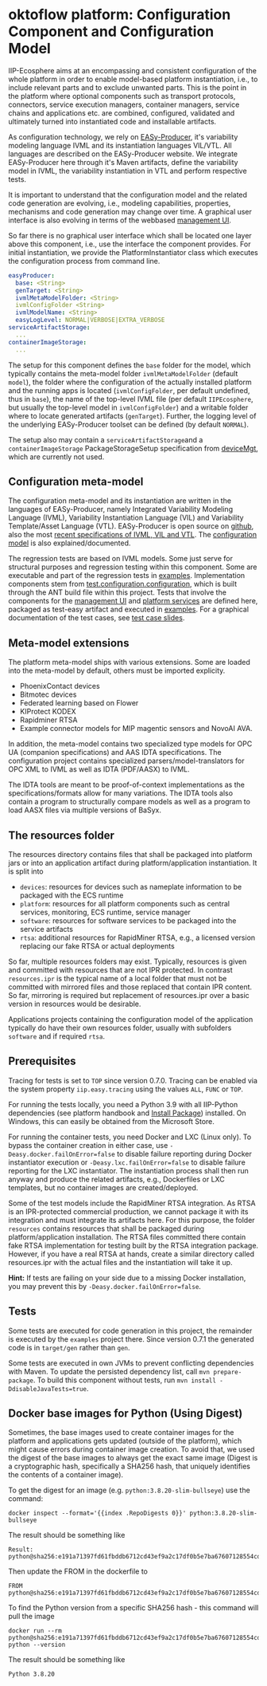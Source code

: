# oktoflow platform: Configuration Component and Configuration Model

IIP-Ecosphere aims at an encompassing and consistent configuration of the whole platform in order to enable model-based platform instantiation, i.e., to include relevant parts and to exclude unwanted parts. This is the point in the platform where optional components such as transport protocols, connectors, service execution managers, container managers, service chains and applications etc. are combined, configured, validated and ultimately turned into instantiated code and installable artifacts.

As configuration technology, we rely on [EASy-Producer](https://sse.uni-hildesheim.de/forschung/projekte/easy-producer/), it's variability modeling language IVML and its instantiation languages VIL/VTL. All languages are described on the EASy-Producer website. We integrate EASy-Producer here through it's Maven artifacts, define the variability model in IVML, the variability instantiation in VTL and perform respective tests.

It is important to understand that the configuration model and the related code generation are evolving, i.e., modeling capabilities, properties, mechanisms and code generation may change over time. A graphical user interface is also evolving in terms of the webbased [management UI](../../managementUI).

So far there is no graphical user interface which shall be located one layer above this component, i.e., use the interface the component provides. For initial instantiation, we provide the PlatformInstantiator class which executes the configuration process from command line.

```yaml
easyProducer:
  base: <String>
  genTarget: <String>
  ivmlMetaModelFolder: <String>
  ivmlConfigFolder <String>
  ivmlModelName: <String>
  easyLogLevel: NORMAL|VERBOSE|EXTRA_VERBOSE
serviceArtifactStorage:
  ...
containerImageStorage:
  ...
```

The setup for this component defines the `base` folder for the model, which typically contains the meta-model folder `ivmlMetaModelFolder` (default `model`), the folder where the configuration of the actually installed platform and the running apps is located (`ivmlConfigFolder`, per default undefined, thus in `base`), the name of the top-level IVML file (per default `IIPEcosphere`, but usually the top-level model in `ivmlConfigFolder`) and a writable folder where to locate generated artifacts (`genTarget`). Further, the logging level of the underlying EASy-Producer toolset can be defined (by default `NORMAL`).

The setup also may contain a `serviceArtifactStorage`and a `containerImageStorage` PackageStorageSetup specification from [deviceMgt](../../resources/deviceMgt/README.md), which are currently not used.


## Configuration meta-model

The configuration meta-model and its instantiation are written in the languages of EASy-Producer, namely Integrated Variability Modeling Language (IVML), Variability Instantiation Language (VIL) and Variability Template/Asset Language (VTL). EASy-Producer is open source on [github](https://github.com/SSEHUB/EASyProducer), also the most [recent specifications of IVML, VIL and VTL](https://github.com/SSEHUB/EASyProducer/tree/master/doc/web/docPreview). The [configuration model](/src/main/easy) is also explained/documented.

The regression tests are based on IVML models. Some just serve for structural purposes and regression testing within this component. Some are executable and part of the regression tests in [examples](../../examples/README.md). Implementation components stem from [test.configuration.configuration](../../tests/test.configuration.configuration/README.md), which is built through the ANT build file within this project. Tests that involve the components for the [management UI](../../managmementUI) and [platform services](../../platform) are defined here, packaged as test-easy artifact and executed in [examples](../../examples/examples). For a graphical documentation of the test cases, see [test case slides](src/test/easy/summary.pdf).

## Meta-model extensions

The platform meta-model ships with various extensions. Some are loaded into the meta-model by default, others must be imported explicity.

* PhoenixContact devices
* Bitmotec devices
* Federated learning based on Flower
* KIProtect KODEX
* Rapidminer RTSA
* Example connector models for MIP magentic sensors and NovoAI AVA.

In addition, the meta-model contains two specialized type models for OPC UA (companion specifications) and AAS IDTA specifications. The configuration project contains specialized parsers/model-translators for OPC XML to IVML as well as IDTA (PDF/AASX) to IVML. 

The IDTA tools are meant to be proof-of-context implementations as the specifications/formats allow for many variations. The IDTA tools also contain a program to structurally compare models as well as a program to load AASX files via multiple versions of BaSyx.

## The resources folder

The resources directory contains files that shall be packaged into platform jars or into an application artifact during platform/application instantiation. It is split into

- `devices`: resources for devices such as nameplate information to be packaged with the ECS runtime
- `platform`: resources for all platform components such as central services, monitoring, ECS runtime, service manager
- `software`: resources for software services to be packaged into the service artifacts
- `rtsa`: additional resources for RapidMiner RTSA, e.g., a licensed version replacing our fake RTSA or actual deployments

So far, multiple resources folders may exist. Typically, resources is given and committed with resources that are not IPR protected. In contrast `resources.ipr` is the typical name of a local folder that must not be committed with mirrored files and those replaced that contain IPR content. So far, mirroring is required but replacement of resources.ipr over a basic version in resources would be desirable.

Applications projects containing the configuration model of the application typically do have their own resources folder, usually with subfolders `software` and if required `rtsa`.

## Prerequisites

Tracing for tests is set to `TOP` since version 0.7.0. Tracing can be enabled via the system property `iip.easy.tracing` using the values `ALL`, `FUNC` or `TOP`.

For running the tests locally, you need a Python 3.9 with all IIP-Python dependencies (see platform handbook and [Install Package](../../tools/Install)) installed. On Windows, this can easily be obtained from the Microsoft Store.

For running the container tests, you need Docker and LXC (Linux only). To bypass the container creation in either case, use `-Deasy.docker.failOnError=false` to disable failure reporting during Docker instantiator execution or `-Deasy.lxc.failOnError=false` to disable failure reporting for the LXC instantiator. The instantiation process shall then run anyway and produce the related artifacts, e.g., Dockerfiles or LXC templates, but no container images are created/deployed.

Some of the test models include the RapidMiner RTSA integration. As RTSA is an IPR-protected commercial production, we cannot package it with its integration and must integrate its artifacts here. For this purpose, the folder `resources` contains resources that shall be packaged during platform/application installation. The RTSA files committed there contain fake RTSA implementation for testing built by the RTSA integration package. However, if you have a real RTSA at hands, create a similar directory called resources.ipr with the actual files and the instantiation will take it up.

**Hint:** If tests are failing on your side due to a missing Docker installation, you may prevent this by `-Deasy.docker.failOnError=false`.

## Tests

Some tests are executed for code generation in this project, the remainder is executed by the `examples` project there. Since version 0.7.1 the generated code is in `target/gen` rather than `gen`.

Some tests are executed in own JVMs to prevent conflicting dependencies with Maven. To update the persisted dependency list, call `mvn prepare-package`. To build this component without tests, run `mvn install -DdisableJavaTests=true`. 

## Docker base images for Python (Using Digest)

Sometimes, the base images used to create container images for the platform and applications gets updated (outside of the platform), which might cause errors during container image creation. To avoid that, we used the digest of the base images to always get the exact same image (Digest is a cryptographic hash, specifically a SHA256 hash, that uniquely identifies the contents of a container image).

To get the digest for an image (e.g. `python:3.8.20-slim-bullseye`) use the command:
```
docker inspect --format='{{index .RepoDigests 0}}' python:3.8.20-slim-bullseye
```
The result should be something like 
```
Result: python@sha256:e191a71397fd61fbddb6712cd43ef9a2c17df0b5e7ba67607128554cd6bff267
```
Then update the FROM in the dockerfile to 
```
FROM python@sha256:e191a71397fd61fbddb6712cd43ef9a2c17df0b5e7ba67607128554cd6bff267
```
To find the Python version from a specific SHA256 hash - this command will pull the image
```
docker run --rm python@sha256:e191a71397fd61fbddb6712cd43ef9a2c17df0b5e7ba67607128554cd6bff267 python --version
```
The result should be something like 
```
Python 3.8.20
```
